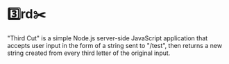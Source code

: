 # :three:rd:scissors:

"Third Cut" is a simple Node.js server-side JavaScript application that accepts user input in the form of a string sent to "/test", then returns a new string created from every third letter of the original input. 

